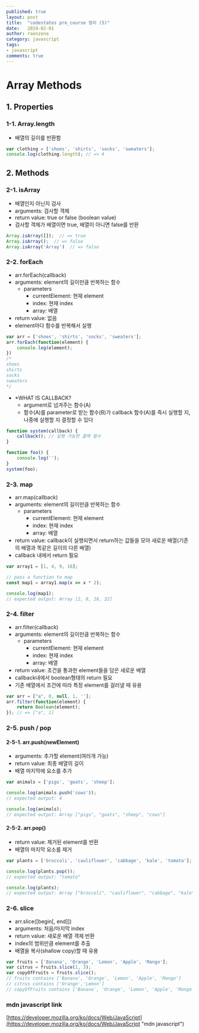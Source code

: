 ```yaml
---
published: true
layout: post
title:  "codestates pre_course 정리 (5)"
date:   2019-02-01
author: raonzena 
category: javascript
tags:
- javascript
comments: true
---
```


#  Array Methods #

## 1. Properties  ##

### 1-1. Array.length ###
- 배열의 길이를 반환함
~~~javascript 
var clothing = ['shoes', 'shirts', 'socks', 'sweaters'];
console.log(clothing.length); // => 4
~~~  

## 2. Methods  ##

### 2-1. isArray ###
- 배열인지 아닌지 검사
- arguments: 검사할 객체
- return value: true or false (boolean value)
- 검사할 객체가 배열이면 true, 배열이 아니면 false를 반환
~~~javascript
Array.isArray([]);  // => true
Array.isArray();  // => false
Array.isArray('Array')  // => false
~~~

### 2-2. forEach ###
- arr.forEach(callback)
- arguments: element의 길이만큼 반복하는 함수
  - parameters
    - currentElement: 현재 element
    - index: 현재 index
    - array: 배열
- return value: 없음
- element마다 함수를 반복해서 실행

~~~javascript
var arr = ['shoes', 'shirts', 'socks', 'sweaters'];
arr.forEach(function(element) {
    console.log(element); 
})
/*
shoes
shirts
socks
sweaters
*/
~~~

- *WHAT IS CALLBACK?
  - argument로 넘겨주는 함수(A)
  - 함수(A)를 parameter로 받는 함수(B)가 callback 함수(A)를 즉시 실행할 지, 나중에 실행할 지 결정할 수 있다

~~~javascript
function system(callback) {
    callback(); // 실행 가능한 콜백 함수
}

function foo() { 
    console.log('');
}
system(foo);
~~~

### 2-3. map ###
- arr.map(callback)
- arguments: element의 길이만큼 반복하는 함수
  - parameters
    - currentElement: 현재 element
    - index: 현재 index
    - array: 배열
- return value: callback이 실행되면서 return하는 값들을 모아 새로운 배열(기존의 배열과 똑같은 길이의 다른 배열)
- callback 내에서 return 필요

~~~javascript
var array1 = [1, 4, 9, 16];

// pass a function to map
const map1 = array1.map(x => x * 2);

console.log(map1);
// expected output: Array [2, 8, 18, 32]
~~~

### 2-4. filter ###
- arr.filter(callback)
- arguments: element의 길이만큼 반복하는 함수
  - parameters
    - currentElement: 현재 element
    - index: 현재 index
    - array: 배열
- return value: 조건을 통과한 element들을 담은 새로운 배열
- callback내에서 boolean형태의 return 필요
- 기존 배열에서 조건에 따라 특정 element를 걸러낼 때 유용

~~~javascript
var arr = ["a", 0, null, 1, ''];
arr.filter(function(element) {
    return Boolean(element);
}); // => ["a", 1]
~~~

### 2-5. push / pop ###
#### 2-5-1. arr.push(newElement) ####
- arguments: 추가할 element(여러개 가능)
- return value: 최종 배열의 길이
- 배열 마지막에 요소를 추가  
~~~javascript
var animals = ['pigs', 'goats', 'sheep'];

console.log(animals.push('cows'));
// expected output: 4

console.log(animals);
// expected output: Array ["pigs", "goats", "sheep", "cows"]
~~~

#### 2-5-2. arr.pop() ####
- return value: 제거된 element를 반환
- 배열의 마지막 요소를 제거  
~~~javascript
var plants = ['broccoli', 'cauliflower', 'cabbage', 'kale', 'tomato'];

console.log(plants.pop());
// expected output: "tomato"

console.log(plants);
// expected output: Array ["broccoli", "cauliflower", "cabbage", "kale"]
~~~

### 2-6. slice ###
- arr.slice([begin[, end]])
- arguments: 처음/마지막 index
- return value: 새로운 배열 객체 반환
- index의 범위만큼 element를 추출
- 배열을 복사(shallow copy)할 때 유용  
~~~javascript
var fruits = ['Banana', 'Orange', 'Lemon', 'Apple', 'Mango'];
var citrus = fruits.slice(1, 3);
var copyOfFruits = fruits.slice();
// fruits contains ['Banana', 'Orange', 'Lemon', 'Apple', 'Mango']
// citrus contains ['Orange','Lemon']
// copyOfFruits contains ['Banana', 'Orange', 'Lemon', 'Apple', 'Mango']
~~~

### mdn javascript link ###
[https://developer.mozilla.org/ko/docs/Web/JavaScript](https://developer.mozilla.org/ko/docs/Web/JavaScript "mdn javascript")